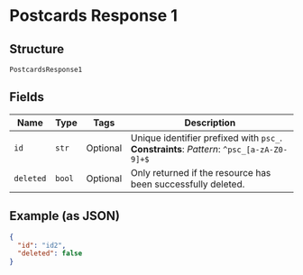 
# Postcards Response 1

## Structure

`PostcardsResponse1`

## Fields

| Name | Type | Tags | Description |
|  --- | --- | --- | --- |
| `id` | `str` | Optional | Unique identifier prefixed with `psc_`.<br>**Constraints**: *Pattern*: `^psc_[a-zA-Z0-9]+$` |
| `deleted` | `bool` | Optional | Only returned if the resource has been successfully deleted. |

## Example (as JSON)

```json
{
  "id": "id2",
  "deleted": false
}
```

